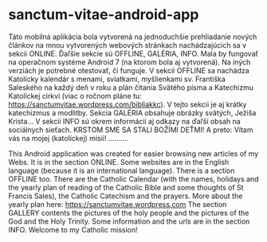 # sanctum-vitae-android-app
Táto mobilná aplikácia bola vytvorená na jednoduchšie prehliadanie nových článkov na mnou vytvorených webových stránkach nachádzajúcich sa v sekcii ONLINE. Ďaľšie sekcie sú OFFLINE, GALÉRIA, INFO. Mala by fungovať na operačnom systéme Android 7 (na ktorom bola aj vytvorená). Na iných verziách je potrebné otestovať, či funguje.
V sekcii OFFLINE sa nachádza Katolícky kalendár s menami, sviatkami, myšlienkami sv. Františka Saleského na každý deň v roku a plán čítania Svätého písma a Katechizmu Katolíckej cirkvi (viac o ročnom pláne tu: https://sanctumvitae.wordpress.com/bibliakkc). V tejto sekcii je aj krátky katechizmus a modlitby.
Sekcia GALÉRIA obsahuje obrázky svätých, Ježiša Krista... V sekcii INFO sú okrem informácií aj odkazy na ďaľší obsah na sociálnych sieťach.
KRSTOM SME SA STALI BOŽÍMI DEŤMI! A preto: Vítam vás na mojej (katolíckej) misii!
..........

This Android application was created for easier browsing new articles of my Webs. It is in the section ONLINE. Some websites are in the English language (because it is an international language).
There is a section OFFLINE too. There are the Catholic Calendar (with the names, holidays and the yearly plan of reading of the Catholic Bible and some thoughts of St Francis Sales), the Catholic Catechism and the prayers. More about the yearly plan here: https://sanctumvitae.wordpress.com 
The section GALLERY contents the pictures of the holy people and the pictures of the God and the Holy Trinity.
Some information and the urls are in the section INFO.
Welcome to my Catholic mission!

